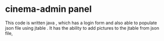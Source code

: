 # cinema-admin panel 
This code is written java , which has a login form and also able to populate json file using jtable .
It has the ability to add pictures  to the jtable from json file, 
